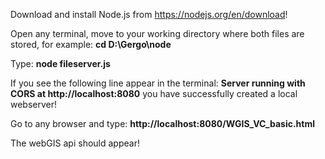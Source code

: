 Download and install Node.js from https://nodejs.org/en/download!

Open any terminal, move to your working directory where both files are stored, for example: 
**cd D:\Gergo\node**

Type:
**node fileserver.js**

If you see the following line appear in the terminal:
**Server running with CORS at http://localhost:8080**
you have successfully created a local webserver!

Go to any browser and type:
**http://localhost:8080/WGIS_VC_basic.html**

The webGIS api should appear!
